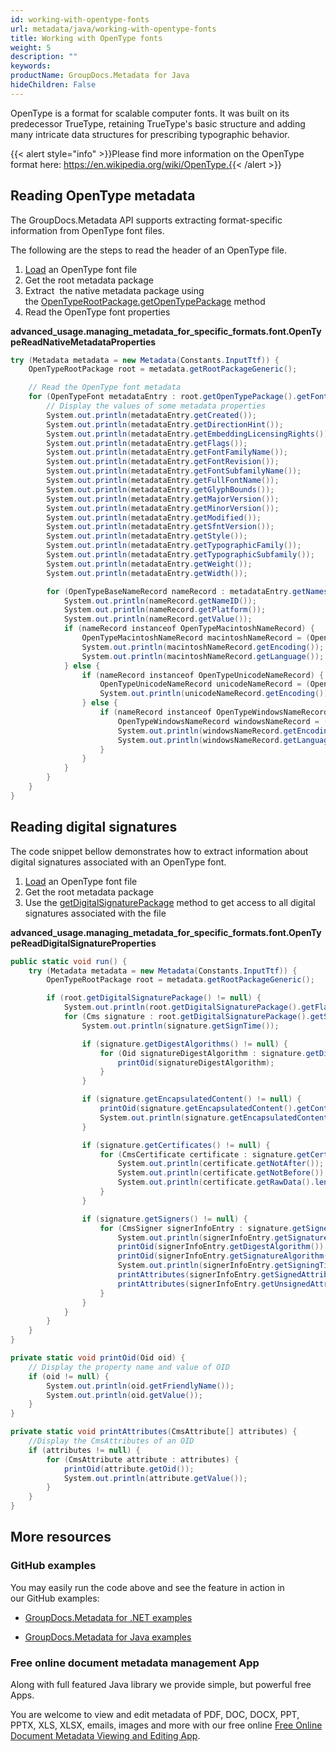 ```yaml
---
id: working-with-opentype-fonts
url: metadata/java/working-with-opentype-fonts
title: Working with OpenType fonts
weight: 5
description: ""
keywords: 
productName: GroupDocs.Metadata for Java
hideChildren: False
---
```

OpenType is a format for scalable computer fonts. It was built on its predecessor TrueType, retaining TrueType's basic structure and adding many intricate data structures for prescribing typographic behavior.

{{< alert style="info" >}}Please find more information on the OpenType format here: https://en.wikipedia.org/wiki/OpenType.{{< /alert >}}

## Reading OpenType metadata

The GroupDocs.Metadata API supports extracting format-specific information from OpenType font files.

The following are the steps to read the header of an OpenType file.

1.  [Load](Loading%2Bfiles.html) an OpenType font file
2.  Get the root metadata package
3.  Extract  the native metadata package using the [OpenTypeRootPackage.getOpenTypePackage](https://apireference.groupdocs.com/metadata/java/com.groupdocs.metadata.core/OpenTypeRootPackage#getOpenTypePackage()) method
4.  Read the OpenType font properties

**advanced\_usage.managing\_metadata\_for\_specific\_formats.font.OpenTypeReadNativeMetadataProperties**

```csharp
try (Metadata metadata = new Metadata(Constants.InputTtf)) {
	OpenTypeRootPackage root = metadata.getRootPackageGeneric();

	// Read the OpenType font metadata
	for (OpenTypeFont metadataEntry : root.getOpenTypePackage().getFonts()) {
		// Display the values of some metadata properties
		System.out.println(metadataEntry.getCreated());
		System.out.println(metadataEntry.getDirectionHint());
		System.out.println(metadataEntry.getEmbeddingLicensingRights());
		System.out.println(metadataEntry.getFlags());
		System.out.println(metadataEntry.getFontFamilyName());
		System.out.println(metadataEntry.getFontRevision());
		System.out.println(metadataEntry.getFontSubfamilyName());
		System.out.println(metadataEntry.getFullFontName());
		System.out.println(metadataEntry.getGlyphBounds());
		System.out.println(metadataEntry.getMajorVersion());
		System.out.println(metadataEntry.getMinorVersion());
		System.out.println(metadataEntry.getModified());
		System.out.println(metadataEntry.getSfntVersion());
		System.out.println(metadataEntry.getStyle());
		System.out.println(metadataEntry.getTypographicFamily());
		System.out.println(metadataEntry.getTypographicSubfamily());
		System.out.println(metadataEntry.getWeight());
		System.out.println(metadataEntry.getWidth());

		for (OpenTypeBaseNameRecord nameRecord : metadataEntry.getNames()) {
			System.out.println(nameRecord.getNameID());
			System.out.println(nameRecord.getPlatform());
			System.out.println(nameRecord.getValue());
			if (nameRecord instanceof OpenTypeMacintoshNameRecord) {
				OpenTypeMacintoshNameRecord macintoshNameRecord = (OpenTypeMacintoshNameRecord) nameRecord;
				System.out.println(macintoshNameRecord.getEncoding());
				System.out.println(macintoshNameRecord.getLanguage());
			} else {
				if (nameRecord instanceof OpenTypeUnicodeNameRecord) {
					OpenTypeUnicodeNameRecord unicodeNameRecord = (OpenTypeUnicodeNameRecord) nameRecord;
					System.out.println(unicodeNameRecord.getEncoding());
				} else {
					if (nameRecord instanceof OpenTypeWindowsNameRecord) {
						OpenTypeWindowsNameRecord windowsNameRecord = (OpenTypeWindowsNameRecord) nameRecord;
						System.out.println(windowsNameRecord.getEncoding());
						System.out.println(windowsNameRecord.getLanguage());
					}
				}
			}
		}
	}
}
```

## Reading digital signatures

The code snippet bellow demonstrates how to extract information about digital signatures associated with an OpenType font.

1.  [Load](Loading%2Bfiles.html) an OpenType font file
2.  Get the root metadata package
3.  Use the [getDigitalSignaturePackage](https://apireference.groupdocs.com/metadata/java/com.groupdocs.metadata.core/OpenTypeRootPackage#getDigitalSignaturePackage()) method to get access to all digital signatures associated with the file

**advanced\_usage.managing\_metadata\_for\_specific\_formats.font.OpenTypeReadDigitalSignatureProperties**

```csharp
public static void run() {
    try (Metadata metadata = new Metadata(Constants.InputTtf)) {
        OpenTypeRootPackage root = metadata.getRootPackageGeneric();

        if (root.getDigitalSignaturePackage() != null) {
            System.out.println(root.getDigitalSignaturePackage().getFlags());
            for (Cms signature : root.getDigitalSignaturePackage().getSignatures()) {
                System.out.println(signature.getSignTime());

                if (signature.getDigestAlgorithms() != null) {
                    for (Oid signatureDigestAlgorithm : signature.getDigestAlgorithms()) {
                        printOid(signatureDigestAlgorithm);
                    }
                }

                if (signature.getEncapsulatedContent() != null) {
                    printOid(signature.getEncapsulatedContent().getContentType());
                    System.out.println(signature.getEncapsulatedContent().getContentRawData().length);
                }

                if (signature.getCertificates() != null) {
                    for (CmsCertificate certificate : signature.getCertificates()) {
                        System.out.println(certificate.getNotAfter());
                        System.out.println(certificate.getNotBefore());
                        System.out.println(certificate.getRawData().length);
                    }
                }

                if (signature.getSigners() != null) {
                    for (CmsSigner signerInfoEntry : signature.getSigners()) {
                        System.out.println(signerInfoEntry.getSignatureValue());
                        printOid(signerInfoEntry.getDigestAlgorithm());
                        printOid(signerInfoEntry.getSignatureAlgorithm());
                        System.out.println(signerInfoEntry.getSigningTime());
                        printAttributes(signerInfoEntry.getSignedAttributes());
                        printAttributes(signerInfoEntry.getUnsignedAttributes());
                    }
                }
            }
        }
    }
}

private static void printOid(Oid oid) {
    // Display the property name and value of OID
    if (oid != null) {
        System.out.println(oid.getFriendlyName());
        System.out.println(oid.getValue());
    }
}

private static void printAttributes(CmsAttribute[] attributes) {
    //Display the CmsAttributes of an OID
    if (attributes != null) {
        for (CmsAttribute attribute : attributes) {
            printOid(attribute.getOid());
            System.out.println(attribute.getValue());
        }
    }
}
```

## More resources

### GitHub examples

You may easily run the code above and see the feature in action in our GitHub examples:

*   [GroupDocs.Metadata for .NET examples](https://github.com/groupdocs-metadata/GroupDocs.Metadata-for-.NET)
    
*   [GroupDocs.Metadata for Java examples](https://github.com/groupdocs-metadata/GroupDocs.Metadata-for-Java)
    

### Free online document metadata management App

Along with full featured Java library we provide simple, but powerful free Apps.

You are welcome to view and edit metadata of PDF, DOC, DOCX, PPT, PPTX, XLS, XLSX, emails, images and more with our free online [Free Online Document Metadata Viewing and Editing App](https://products.groupdocs.app/metadata).
